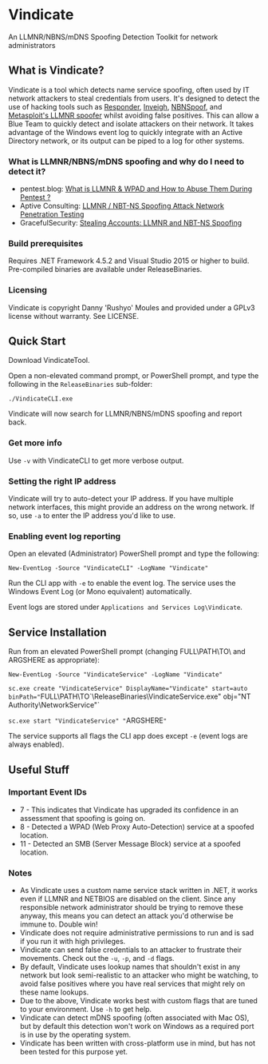 # Vindicate
An LLMNR/NBNS/mDNS Spoofing Detection Toolkit for network administrators

## What is Vindicate?

Vindicate is a tool which detects name service spoofing, often used by IT network attackers to steal credentials from users. It's designed to detect the use of hacking tools such as [Responder](https://github.com/SpiderLabs/Responder), [Inveigh](https://github.com/Kevin-Robertson/Inveigh), [NBNSpoof](http://www.mcgrewsecurity.com/tools/nbnspoof/), and [Metasploit's LLMNR spoofer](https://www.rapid7.com/db/modules/auxiliary/spoof/llmnr/llmnr_response) whilst avoiding false positives. This can allow a Blue Team to quickly detect and isolate attackers on their network. It takes advantage of the Windows event log to quickly integrate with an Active Directory network, or its output can be piped to a log for other systems.

### What is LLMNR/NBNS/mDNS spoofing and why do I need to detect it?

* pentest.blog: [What is LLMNR & WPAD and How to Abuse Them During Pentest ?](https://pentest.blog/what-is-llmnr-wpad-and-how-to-abuse-them-during-pentest/)
* Aptive Consulting: [LLMNR / NBT-NS Spoofing Attack Network Penetration Testing](https://www.aptive.co.uk/blog/llmnr-nbt-ns-spoofing/)
* GracefulSecurity: [Stealing Accounts: LLMNR and NBT-NS Spoofing](https://www.gracefulsecurity.com/stealing-accounts-llmnr-and-nbt-ns-poisoning/)

### Build prerequisites

Requires .NET Framework 4.5.2 and Visual Studio 2015 or higher to build. Pre-compiled binaries are available under ReleaseBinaries.

### Licensing

Vindicate is copyright Danny 'Rushyo' Moules and provided under a GPLv3 license without warranty. See LICENSE.

## Quick Start

Download VindicateTool.

Open a non-elevated command prompt, or PowerShell prompt, and type the following in the `ReleaseBinaries` sub-folder:

`./VindicateCLI.exe`

Vindicate will now search for LLMNR/NBNS/mDNS spoofing and report back.

### Get more info

Use `-v` with VindicateCLI to get more verbose output.

### Setting the right IP address

Vindicate will try to auto-detect your IP address. If you have multiple network interfaces, this might provide an address on the wrong network. If so, use `-a` to enter the IP address you'd like to use.

### Enabling event log reporting

Open an elevated (Administrator) PowerShell prompt and type the following:

`New-EventLog -Source "VindicateCLI" -LogName "Vindicate"`

Run the CLI app with `-e` to enable the event log. The service uses the Windows Event Log (or Mono equivalent) automatically.

Event logs are stored under `Applications and Services Log\Vindicate`.

## Service Installation

Run from an elevated PowerShell prompt (changing FULL\PATH\TO\ and ARGSHERE as appropriate):

`New-EventLog -Source "VindicateService" -LogName "Vindicate"`

`sc.exe create "VindicateService" DisplayName="Vindicate" start=auto binPath="`FULL\PATH\TO\`\ReleaseBinaries\VindicateService.exe" obj="NT Authority\NetworkService"`

`sc.exe start "VindicateService" "`ARGSHERE`"`

The service supports all flags the CLI app does except `-e` (event logs are always enabled).

## Useful Stuff

### Important Event IDs

* 7 - This indicates that Vindicate has upgraded its confidence in an assessment that spoofing is going on.
* 8 - Detected a WPAD (Web Proxy Auto-Detection) service at a spoofed location.
* 11 - Detected an SMB (Server Message Block) service at a spoofed location.

### Notes

* As Vindicate uses a custom name service stack written in .NET, it works even if LLMNR and NETBIOS are disabled on the client. Since any responsible network administrator should be trying to remove these anyway, this means you can detect an attack you'd otherwise be immune to. Double win!
* Vindicate does not require administrative permissions to run and is sad if you run it with high privileges.
* Vindicate can send false credentials to an attacker to frustrate their movements. Check out the `-u`, `-p`, and `-d` flags.
* By default, Vindicate uses lookup names that shouldn't exist in any network but look semi-realistic to an attacker who might be watching, to avoid false positives where you have real services that might rely on these name lookups.
* Due to the above, Vindicate works best with custom flags that are tuned to your environment. Use `-h` to get help.
* Vindicate can detect mDNS spoofing (often associated with Mac OS), but by default this detection won't work on Windows as a required port is in use by the operating system.
* Vindicate has been written with cross-platform use in mind, but has not been tested for this purpose yet.